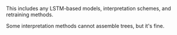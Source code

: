 This includes any LSTM-based models, interpretation schemes, and retraining methods.

Some interpretation methods cannot assemble trees, but it's fine. 